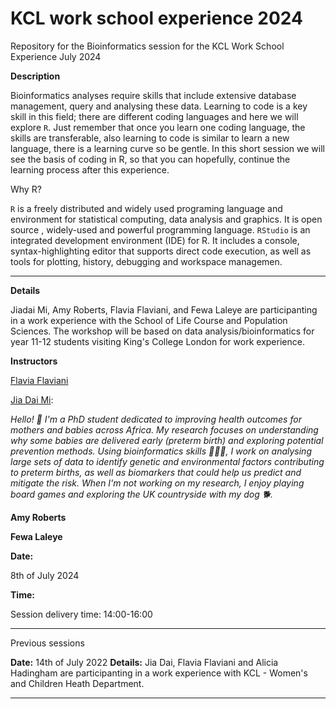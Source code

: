 # KCL work school experience 2024
Repository for the Bioinformatics session for the KCL Work School Experience July 2024



**Description**

Bioinformatics analyses require skills that include extensive database management, query and analysing these data. Learning to code is a key skill in this field; there are different coding languages and here we will explore `R`. 
Just remember that once you learn one coding language, the skills are transferable, also learning to code is similar to learn a new language, there is a learning curve so be gentle. In this short session we will see the basis of coding in R, so that you can hopefully, continue the learning process after this experience. 

Why R? 

`R` is a freely distributed and widely used programing language and environment for statistical computing, data analysis and graphics. It is open source , widely-used and powerful programming language.
`RStudio` is an integrated development environment (IDE) for R. It includes a console, syntax-highlighting editor that supports direct code execution, as well as tools for plotting, history, debugging and workspace managemen. 





--------------------------------------------------------

**Details**

Jiadai Mi, Amy Roberts, Flavia Flaviani, and Fewa Laleye are participanting in a work experience with the School of Life Course and Population Sciences. 
The workshop will be based on data analysis/bioinformatics for year 11-12 students visiting King's College London for work experience.

**Instructors**

[Flavia Flaviani](https://www.kcl.ac.uk/people/flavia-flaviani)


[Jia Dai Mi](https://www.kcl.ac.uk/people/jiadai-mi): 

*Hello! 👋 I'm a PhD student dedicated to improving health outcomes for mothers and babies across Africa. My research focuses on understanding why some babies are delivered early (preterm birth) and exploring potential prevention methods. Using bioinformatics skills 👩🏻‍💻, I work on analysing large sets of data to identify genetic and environmental factors contributing to preterm births, as well as biomarkers that could help us predict and mitigate the risk. When I'm not working on my research, I enjoy playing board games and exploring the UK countryside with my dog 🐕.* 

**Amy Roberts**


**Fewa Laleye**


**Date:**

8th of July 2024 

**Time:**

Session delivery time: 14:00-16:00

---------------------------------------
Previous sessions 

**Date:** 14th of July 2022 
**Details:** Jia Dai, Flavia Flaviani and Alicia Hadingham are participanting in a work experience with KCL - Women's and Children Heath Department. 

----------------------------------------


